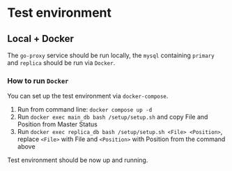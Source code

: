 # Test environment

## Local + Docker

The `go-proxy` service should be run locally, the `mysql` containing `primary` and `replica` should be run via `Docker`.

### How to run `Docker`

You can set up the test environment via `docker-compose`.

1. Run from command line: `docker compose up -d`
2. Run `docker exec main_db bash /setup/setup.sh` and copy File and Position from Master Status
3. Run `docker exec replica_db bash /setup/setup.sh <File> <Position>`, replace `<File>` with File and `<Position>` with Position from the command above

Test environment should be now up and running.